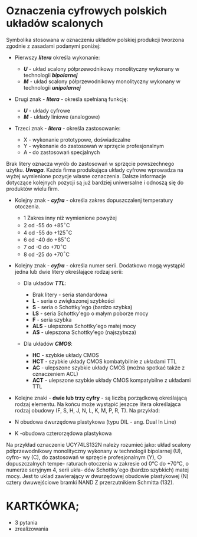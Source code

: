 # Oznaczenia cyfrowych polskich układów scalonych

Symbolika stosowana w oznaczeniu układów polskiej produkcji tworzona zgodnie z zasadami podanymi poniżej:

- Pierwszy ***litera*** określa wykonanie:
    - ***U*** - układ scalony półprzewodnikowy monolityczny wykonany w technologii ***bipolarnej***
    - ***M*** - układ scalony półprzewodnikowy monolityczny wykonany w technologii ***unipolarnej***

- Drugi znak - ***litera*** - określa spełnianą funkcję:
    - ***U*** - układy cyfrowe
    - ***M*** - układy liniowe (analogowe)

- Trzeci znak - ***litera*** - określa zastosowanie:
    - X - wykonanie prototypowe, doświadczalne
    - Y - wykonanie do zastosowań w sprzęcie profesjonalnym
    - A - do zastosowań specjalnych

Brak litery oznacza wyrób do zastosowań w sprzęcie powszechnego użytku. ***Uwaga***. Każda firma produkująca układy cyfrowe wprowadza na wyżej wymienione pozycje własne oznaczenia. Dalsze informacje dotyczące kolejnych pozycji są już bardziej uniwersalne i odnoszą się do produktów wielu firm.

- Kolejny znak - ***cyfra*** - określa zakres dopuszczalenj temperatury otoczenia.
    - 1 Zakres inny niż wymienione powyżej
    - 2 od -55 do +85$^\circ$C
    - 4 od -55 do +125$^\circ$C
    - 6 od -40 do +85$^\circ$C
    - 7 od -0  do +70$^\circ$C
    - 8 od -25 do +70$^\circ$C

- Kolejny znak - ***cyfra*** - określa numer serii. Dodatkowo mogą wystąpić jedna lub dwie litery określające rodzaj serii:
    - Dla układów ***TTL***:
        - Brak litery - seria standardowa
        - **L**    - seria o zwiększonej szybkości
        - **S**    - seria o Schottky'ego (bardzo szybka)
        - **LS**   - seria Schottky'ego o małym poborze mocy
        - **F**    - seria szybka 
        - **ALS**  - ulepszona Schottky'ego małej mocy
        - **AS**   - ulepszona Schottky'ego (najszybsza)

    - Dla układów ***CMOS***:
        - **HC**  - szybkie układy CMOS
        - **HCT** - szybkie układy CMOS kombatybilnie z układami TTL
        - **AC**  - ulepszone szybkie układy CMOS (można spotkać także z oznaczeniem ACL)
        - **ACT** - ulepszone szybkie układy CMOS kompatybilne z układami TTL

- Kolejne znaki - **dwie lub trzy cyfry** - są liczbą porządkową określającą rodzaj elementu.
Na końcu może wystąpić jeszcze litera określająca rodzaj obudowy (F, S, H, J, N, L, K, M, P, R, T). Na przykład:
- N obudowa dwurzędowa plastykowa (typu DIL - ang. Dual In Line)
- K -obudowa czterorzędowa plastykowa

Na przykład oznaczenie UCY74LS132N należy rozumieć jako: układ scalony półprzewodnikowy monolityczny wykonany w technologii bipolarnej (U), cyfro- wy (C), do zastosowań w sprzęcie profesjonalnym (Y), ○ dopuszczalnych tempe- raturach otoczenia w zakresie od 0°C do +70°C, o numerze seryjnym 4, serii ukła- dów Schottky'ego (bardzo szybkich) matej mocy. Jest to uklad zawierający w dwurzędowej obudowie plastykowej (N) cztery dwuwejściowe bramki NAND Z przerzutnikiem Schmitta (132).

# KARTKÓWKA;
- 3 pytania
- zrealizowania
